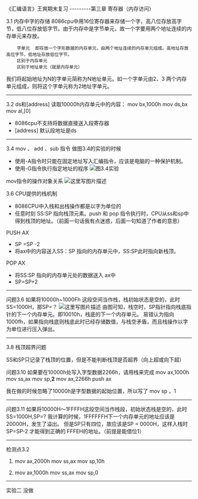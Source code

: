 《汇编语言》王爽期末复习 ---------第三章   寄存器（内存访问）

3.1  内存中字的存储
       8086cpu中用16位寄存器来存储一个字，高八位存放高字节，低八位存放低字节。由于内存中是字节单元，故一个字要用两个地址连续的内存单元来存放。
  

```
    字单元  即存放一个字形数据的内存单元，由两个地址连续的内存单元组成。高地址存放高位字节，低地址存放低位字节。
    区别于内存单元
    区别于地址单元（就是内存单元）
```
我们将起始地址为N的字单元简称为N地址单元。如一个字单元由2、3 两个内存单元组成，则将这个字单元称为2地址字单元。


----------
3.2   ds和[address]
读取10000h内存单元中的内容：
mov   bx,1000h
mov ds,bx
mov al,[0]

 - 8086cpu不支持将数据直接送入段寄存器
 - [address] 默认段地址是ds
 
 


----------
3.4   mov 、 add 、sub 指令
做图3.4的实验的时候

 - 使用-A指令时只能在固定地址写入汇编指令，应该是电脑的一种保护机制。
 - 使用-G指令执行指定地址的程序
 ![图3.4实验](http://img.blog.csdn.net/20171223103317810?watermark/2/text/aHR0cDovL2Jsb2cuY3Nkbi5uZXQvamFja2NpbHk=/font/5a6L5L2T/fontsize/400/fill/I0JBQkFCMA==/dissolve/70/gravity/SouthEast)

mov指令的操作对象关系
![这里写图片描述](http://img.blog.csdn.net/20180102181830810?watermark/2/text/aHR0cDovL2Jsb2cuY3Nkbi5uZXQvamFja2NpbHk=/font/5a6L5L2T/fontsize/400/fill/I0JBQkFCMA==/dissolve/70/gravity/SouthEast)

3.6  CPU提供的栈机制

 - 8086CPU中入栈和出栈操作都是以字为单位的
 - 任意时刻 SS:SP 指向栈顶元素。push 和 pop  指令执行时，CPU从ss和sp中得到栈顶的地址。（前面一句话我有点迷惑，后面一句知道了作者的意思）
 
 PUSH   AX
 - SP =SP -2
 - 将ax中的内容送入SS：SP 指向的内存单元中，SS:SP此时指向新栈顶。
 
 POP AX
 
 - 将SS:SP 指向的内存单元处的数据送入 ax中
 - SP=SP+2


----------

问题3.6 如果将10000h~1000Fh  这段空间当作栈，栈初始状态是空的，此时SS=1000H，那SP=？
![这里写图片描述](http://img.blog.csdn.net/20171223113021453?watermark/2/text/aHR0cDovL2Jsb2cuY3Nkbi5uZXQvamFja2NpbHk=/font/5a6L5L2T/fontsize/400/fill/I0JBQkFCMA==/dissolve/70/gravity/SouthEast)
由图可知，栈空时，SP指针指向栈底指针的下一个内存单元。即10010h，栈底的下一个内存单元。
易错认为指向1000fh，如果指向栈底则栈底此时已经存储数值，与栈空矛盾，而且栈操作以字为单位进行压入弹出。


----------
3.8  栈顶超界问题

SS和SP只记录了栈顶的位置，但是不能判断栈顶是否超界（向上超或向下超）



问题3.10
如果要在10000h处写入字型数据2266h，请用栈来完成
mov ax,1000h
mov ss,ax
mov sp,**2**
mov ax,2266h
push ax

我在做的时候忽略了10000h是字型数据的起始位置，所以写了  mov sp ，1


----------


问题3.11
如果将10000H～1FFFFH这段空间当作栈段，初始状态栈是空的，此时SS=1000H,SP=?
我计算的时候，1FFFFFFH下一个内存单元的地址应该是20000H，发生了溢出。
但是SP只有四位，故应该是SP = 0000H，这样入栈时 SP=SP-2 才能得到正确的 FFFEH的地址。（前提是能借位1）


----------


检测点3.2

 1. mov ax,2000h
     mov ss,ax
     mov sp,10h
   
 2. mov ax,1000h
     mov ss,ax
     mov sp,0

 


----------
实验二   没做